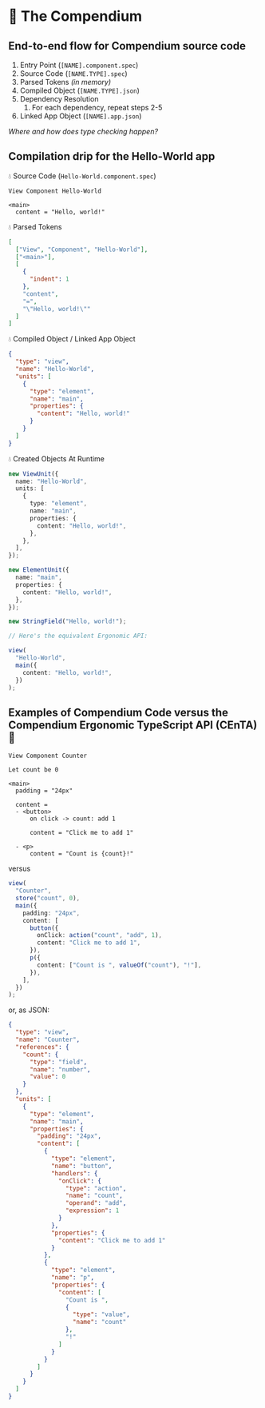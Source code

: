 # 📗 The Compendium

## End-to-end flow for Compendium source code

1. Entry Point (`[NAME].component.spec`)
1. Source Code (`[NAME.TYPE].spec`)
1. Parsed Tokens _(in memory)_
1. Compiled Object (`[NAME.TYPE].json`)
1. Dependency Resolution
   1. For each dependency, repeat steps 2-5
1. Linked App Object (`[NAME].app.json`)

_Where and how does type checking happen?_

## Compilation drip for the Hello-World app

💧 Source Code (`Hello-World.component.spec`)

```
View Component Hello-World

<main>
  content = "Hello, world!"

```

💧 Parsed Tokens

```json
[
  ["View", "Component", "Hello-World"],
  ["<main>"],
  [
    {
      "indent": 1
    },
    "content",
    "=",
    "\"Hello, world!\""
  ]
]
```

💧 Compiled Object / Linked App Object

```json
{
  "type": "view",
  "name": "Hello-World",
  "units": [
    {
      "type": "element",
      "name": "main",
      "properties": {
        "content": "Hello, world!"
      }
    }
  ]
}
```

💧 Created Objects At Runtime

```ts
new ViewUnit({
  name: "Hello-World",
  units: [
    {
      type: "element",
      name: "main",
      properties: {
        content: "Hello, world!",
      },
    },
  ],
});

new ElementUnit({
  name: "main",
  properties: {
    content: "Hello, world!",
  },
});

new StringField("Hello, world!");

// Here's the equivalent Ergonomic API:

view(
  "Hello-World",
  main({
    content: "Hello, world!",
  })
);
```

## Examples of Compendium Code versus the Compendium Ergonomic TypeScript API (CEnTA) 🐛

```
View Component Counter

Let count be 0

<main>
  padding = "24px"

  content =
  - <button>
      on click -> count: add 1

      content = "Click me to add 1"

  - <p>
      content = "Count is {count}!"

```

versus

```ts
view(
  "Counter",
  store("count", 0),
  main({
    padding: "24px",
    content: [
      button({
        onClick: action("count", "add", 1),
        content: "Click me to add 1",
      }),
      p({
        content: ["Count is ", valueOf("count"), "!"],
      }),
    ],
  })
);
```

or, as JSON:

```json
{
  "type": "view",
  "name": "Counter",
  "references": {
    "count": {
      "type": "field",
      "name": "number",
      "value": 0
    }
  },
  "units": [
    {
      "type": "element",
      "name": "main",
      "properties": {
        "padding": "24px",
        "content": [
          {
            "type": "element",
            "name": "button",
            "handlers": {
              "onClick": {
                "type": "action",
                "name": "count",
                "operand": "add",
                "expression": 1
              }
            },
            "properties": {
              "content": "Click me to add 1"
            }
          },
          {
            "type": "element",
            "name": "p",
            "properties": {
              "content": [
                "Count is ",
                {
                  "type": "value",
                  "name": "count"
                },
                "!"
              ]
            }
          }
        ]
      }
    }
  ]
}
```

